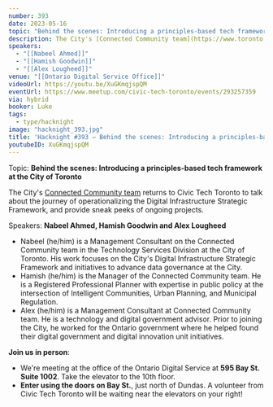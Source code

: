 ```yaml
---
number: 393
date: 2023-05-16
topic: "Behind the scenes: Introducing a principles-based tech framework at the City of Toronto"
description: The City's [Connected Community team](https://www.toronto.ca/city-government/accountability-operations-customer-service/long-term-vision-plans-and-strategies/smart-cityto/) returns to Civic Tech Toronto to talk about the journey of operationalizing the Digital Infrastructure Strategic Framework, and provide sneak peeks of ongoing projects.
speakers:
  - "[[Nabeel Ahmed]]"
  - "[[Hamish Goodwin]]"
  - "[[Alex Lougheed]]"
venue: "[[Ontario Digital Service Office]]"
videoUrl: https://youtu.be/XuGKmqjspQM
eventUrl: https://www.meetup.com/civic-tech-toronto/events/293257359
via: hybrid
booker: Luke
tags:
  - type/hacknight
image: "hacknight_393.jpg"
title: 'Hacknight #393 – Behind the scenes: Introducing a principles-based tech framework at the City of Toronto'
youtubeID: XuGKmqjspQM
---
```

Topic: **Behind the scenes: Introducing a principles-based tech framework at the City of Toronto**

The City's [Connected Community team](https://www.toronto.ca/city-government/accountability-operations-customer-service/long-term-vision-plans-and-strategies/smart-cityto/) returns to Civic Tech Toronto to talk about the journey of operationalizing the Digital Infrastructure Strategic Framework, and provide sneak peeks of ongoing projects.

Speakers: **Nabeel Ahmed, Hamish Goodwin and Alex Lougheed**

* Nabeel (he/him) is a Management Consultant on the Connected Community team in the Technology Services Division at the City of Toronto. His work focuses on the City's Digital Infrastructure Strategic Framework and initiatives to advance data governance at the City.
* Hamish (he/him) is the Manager of the Connected Community team. He is a Registered Professional Planner with expertise in public policy at the intersection of Intelligent Communities, Urban Planning, and Municipal Regulation.
* Alex (he/him) is a Management Consultant at Connected Community team. He is a technology and digital government advisor. Prior to joining the City, he worked for the Ontario government where he helped found their digital government and digital innovation unit initiatives.

**Join us in person**:

* We're meeting at the office of the Ontario Digital Service at **595 Bay St. Suite 1002**. Take the elevator to the 10th floor.
* **Enter using the doors on Bay St.**, just north of Dundas. A volunteer from Civic Tech Toronto will be waiting near the elevators on your right!
